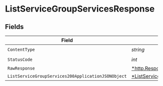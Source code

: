 # ListServiceGroupServicesResponse


## Fields

| Field                                                                                                                | Type                                                                                                                 | Required                                                                                                             | Description                                                                                                          |
| -------------------------------------------------------------------------------------------------------------------- | -------------------------------------------------------------------------------------------------------------------- | -------------------------------------------------------------------------------------------------------------------- | -------------------------------------------------------------------------------------------------------------------- |
| `ContentType`                                                                                                        | *string*                                                                                                             | :heavy_check_mark:                                                                                                   | N/A                                                                                                                  |
| `StatusCode`                                                                                                         | *int*                                                                                                                | :heavy_check_mark:                                                                                                   | N/A                                                                                                                  |
| `RawResponse`                                                                                                        | [*http.Response](https://pkg.go.dev/net/http#Response)                                                               | :heavy_minus_sign:                                                                                                   | N/A                                                                                                                  |
| `ListServiceGroupServices200ApplicationJSONObject`                                                                   | [*ListServiceGroupServices200ApplicationJSON](../../models/operations/listservicegroupservices200applicationjson.md) | :heavy_minus_sign:                                                                                                   | OK                                                                                                                   |